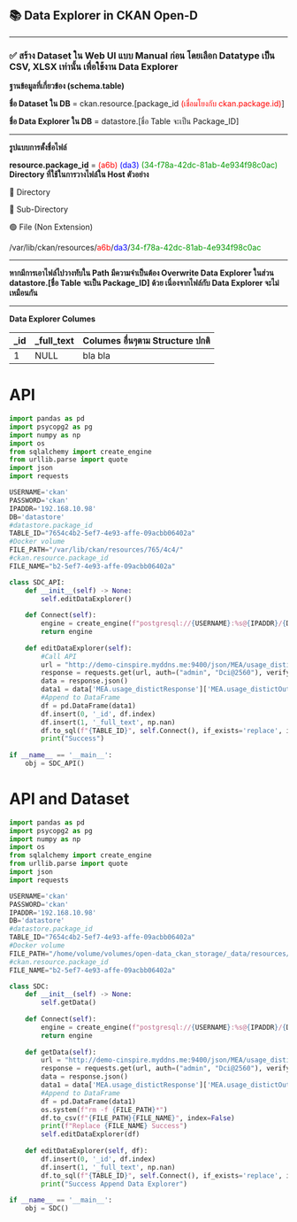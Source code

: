 ## 📚 Data Explorer in CKAN Open-D

---
### ✅ สร้าง Dataset ใน Web UI แบบ Manual ก่อน โดยเลือก Datatype เป็น CSV, XLSX เท่านั้น เพื่อใช้งาน Data Explorer

__ฐานข้อมูลที่เกี่ยวข้อง (schema.table)__

__ชื่อ Dataset ใน DB__ = ckan.resource.[package_id <span style="color:red">(เชื่อมโยงกับ ckan.package.id)</span>]

__ชื่อ Data Explorer ใน DB__ = datastore.[ชื่อ Table จะเป็น Package_ID]

---

__รูปแบบการตั้งชื่อไฟล์__

__resource.package_id__ = <span style="color:red">(a6b) </span><span style="color:blue">(da3) </span><span style="color:#009900">(34-f78a-42dc-81ab-4e934f98c0ac)</span>
__Directory ที่ใช้ในการวางไฟล์ใน Host ตัวอย่าง__

🔴 Directory

🔵 Sub-Directory

🟢 File (Non Extension)

/var/lib/ckan/resources/<span style="color:red">a6b</span>/<span style="color:blue">da3</span>/<span style="color:#009900">34-f78a-42dc-81ab-4e934f98c0ac</span>

---
__หากมีการเอาไฟล์ไปวางทับใน Path มีความจำเป็นต้อง Overwrite Data Explorer ในส่วน datastore.[ชื่อ Table จะเป็น Package_ID] ด้วย เนื่องจากไฟล์กับ Data Explorer จะไม่เหมือนกัน__

---
__Data Explorer Columes__

| _id | _full_text | Columes อื่นๆตาม Structure ปกติ |
|-----|------------|---------------------------------|
| 1   | NULL       | bla bla                         |

# API


```python
import pandas as pd
import psycopg2 as pg
import numpy as np
import os
from sqlalchemy import create_engine
from urllib.parse import quote
import json
import requests

USERNAME='ckan'
PASSWORD='ckan'
IPADDR='192.168.10.98'
DB='datastore'
#datastore.package_id
TABLE_ID="7654c4b2-5ef7-4e93-affe-09acbb06402a"
#Docker volume
FILE_PATH="/var/lib/ckan/resources/765/4c4/"
#ckan.resource.package_id
FILE_NAME="b2-5ef7-4e93-affe-09acbb06402a"

class SDC_API:
    def __init__(self) -> None:
        self.editDataExplorer()
        
    def Connect(self):
        engine = create_engine(f"postgresql://{USERNAME}:%s@{IPADDR}/{DB}" % quote(f'{PASSWORD}'))
        return engine
        
    def editDataExplorer(self):
        #Call API
        url = "http://demo-cinspire.myddns.me:9400/json/MEA/usage_distict"
        response = requests.get(url, auth=("admin", "Dci@2560"), verify=False)
        data = response.json()
        data1 = data['MEA.usage_distictResponse']['MEA.usage_distictOutput']['MEA.row']
        #Append to DataFrame
        df = pd.DataFrame(data1)
        df.insert(0, '_id', df.index)
        df.insert(1, '_full_text', np.nan)
        df.to_sql(f"{TABLE_ID}", self.Connect(), if_exists='replace', index=False)
        print("Success")
        
if __name__ == '__main__':
    obj = SDC_API()
```

# API and Dataset


```python
import pandas as pd
import psycopg2 as pg
import numpy as np
import os
from sqlalchemy import create_engine
from urllib.parse import quote
import json
import requests

USERNAME='ckan'
PASSWORD='ckan'
IPADDR='192.168.10.98'
DB='datastore'
#datastore.package_id
TABLE_ID="7654c4b2-5ef7-4e93-affe-09acbb06402a"
#Docker volume
FILE_PATH="/home/volume/volumes/open-data_ckan_storage/_data/resources/765/4c4/"
#ckan.resource.package_id
FILE_NAME="b2-5ef7-4e93-affe-09acbb06402a"

class SDC:
    def __init__(self) -> None:
        self.getData()
        
    def Connect(self):
        engine = create_engine(f"postgresql://{USERNAME}:%s@{IPADDR}/{DB}" % quote(f'{PASSWORD}'))
        return engine
    
    def getData(self):
        url = "http://demo-cinspire.myddns.me:9400/json/MEA/usage_distict"
        response = requests.get(url, auth=("admin", "Dci@2560"), verify=False)
        data = response.json()
        data1 = data['MEA.usage_distictResponse']['MEA.usage_distictOutput']['MEA.row']
        #Append to DataFrame
        df = pd.DataFrame(data1)
        os.system(f"rm -f {FILE_PATH}*")
        df.to_csv(f"{FILE_PATH}{FILE_NAME}", index=False)
        print(f"Replace {FILE_NAME} Success")
        self.editDataExplorer(df)
        
    def editDataExplorer(self, df):
        df.insert(0, '_id', df.index)
        df.insert(1, '_full_text', np.nan)
        df.to_sql(f"{TABLE_ID}", self.Connect(), if_exists='replace', index=False)
        print("Success Append Data Explorer")
        
if __name__ == '__main__':
    obj = SDC()
```
